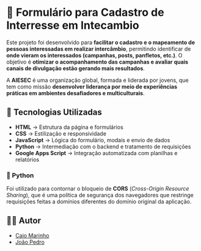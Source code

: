 # 📧 Formulário para Cadastro de Interresse em Intecambio  

Este projeto foi desenvolvido para **facilitar o cadastro e o mapeamento de pessoas interessadas em realizar intercâmbio**, permitindo identificar de **onde vieram os interessados (campanhas, posts, panfletos, etc.)**.
O objetivo é **otimizar o acompanhamento das campanhas e avaliar quais canais de divulgação estão gerando mais resultados**.  

A **AIESEC** é uma organização global, formada e liderada por jovens, que tem como missão **desenvolver liderança por meio de experiências práticas em ambientes desafiadores e multiculturais**.  

## 🚀 Tecnologias Utilizadas
- **HTML**                → Estrutura da página e formulários
- **CSS**                 → Estilização e responsividade
- **JavaScript**          → Lógica do formulário, modais e envio de dados
- **Python**              → Intermediação com o backend e tratamento de requisições
- **Google Apps Script**  → Integração automatizada com planilhas e relatórios


### 🐍 Python  
Foi utilizado para contornar o bloqueio de **CORS** (*Cross-Origin Resource Sharing*), que é uma política de segurança dos navegadores que restringe requisições feitas a domínios diferentes do domínio original da aplicação.  

## 👨‍💻 Autor  
- [Caio Marinho](https://github.com/Caio-Marinho)
- [João Pedro](https://github.com/JPNat)
